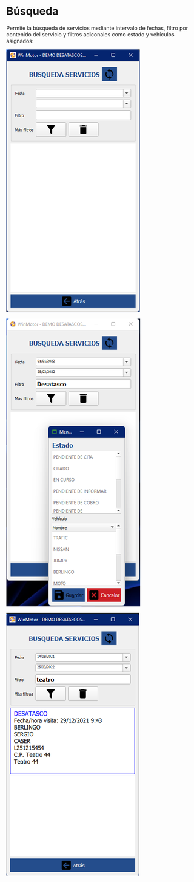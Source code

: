 # Búsqueda

Permite la búsqueda de servicios mediante intervalo de fechas, filtro por contenido del servicio y filtros adiconales como estado y vehículos asignados:

![](<../.gitbook/assets/imagen (156).png>)

![](<../.gitbook/assets/imagen (164).png>)

![](<../.gitbook/assets/imagen (37).png>)
